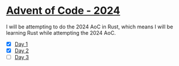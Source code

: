 # [Advent of Code - 2024](https://adventofcode.com/)

I will be attempting to do the 2024 AoC in Rust, which means I will be learning Rust while attempting the 2024 AoC.

- [x] [Day 1](./notes/Day01.md)
- [x] [Day 2](./notes/Day02.md)
- [ ] [Day 3](./notes/Day03.md)
